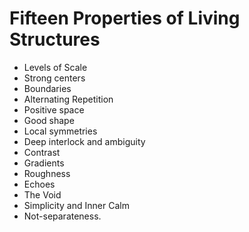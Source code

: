 # Fifteen Properties of Living Structures 
* Levels of Scale 
* Strong centers 
* Boundaries 
* Alternating Repetition 
* Positive space 
* Good shape 
* Local symmetries 
* Deep interlock and ambiguity 
* Contrast 
* Gradients 
* Roughness
* Echoes 
* The Void
* Simplicity and Inner Calm
* Not-separateness. 